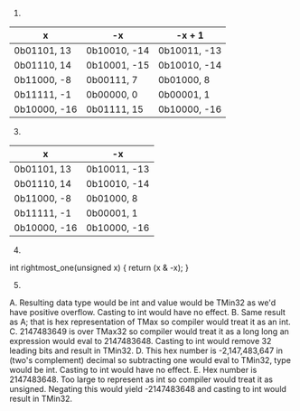 1.

| x | -x | -x + 1 |
|---|---|---|
| 0b01101, 13 | 0b10010, -14 | 0b10011, -13 |
| 0b01110, 14 | 0b10001, -15 | 0b10010, -14 |
| 0b11000, -8 | 0b00111, 7 | 0b01000, 8 |
| 0b11111, -1 | 0b00000, 0 | 0b00001, 1 |
| 0b10000, -16 | 0b01111, 15  | 0b10000, -16 |

3.
| x | -x |
|---|---|
| 0b01101, 13 | 0b10011, -13 |
| 0b01110, 14 | 0b10010, -14 |
| 0b11000, -8 | 0b01000, 8 |
| 0b11111, -1 | 0b00001, 1 |
| 0b10000, -16 | 0b10000, -16 |

4.
int rightmost_one(unsigned x) {
  return (x & -x);
}

5.
A. Resulting data type would be int and value would be TMin32 as we'd have positive
overflow. Casting to int would have no effect.
B. Same result as A; that is hex representation of TMax so compiler would treat it as
an int.
C. 2147483649 is over TMax32 so compiler would treat it as a long long an expression
would eval to 2147483648. Casting to int would remove 32 leading bits and result in
TMin32.
D. This hex number is -2,147,483,647 in (two's complement) decimal so subtracting
one would eval to TMin32, type would be int. Casting to int would have no effect.
E. Hex number is 2147483648. Too large to represent as int so compiler would treat
it as unsigned. Negating this would yield -2147483648 and casting to int would
result in TMin32.
